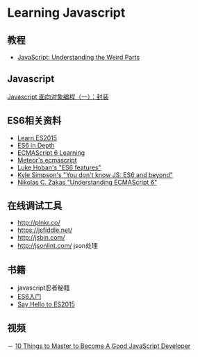 # Learning Javascript

## 教程

- [JavaScript: Understanding the Weird Parts](https://www.udemy.com/understand-javascript)

## Javascript

[Javascript 面向对象编程（一）：封装](http://www.ruanyifeng.com/blog/2010/05/object-oriented_javascript_encapsulation.html)

## ES6相关资料
- [Learn ES2015](https://babeljs.io/docs/learn-es2015/)
- [ES6 in Depth](https://hacks.mozilla.org/category/es6-in-depth/)
- [ECMAScript 6 Learning](https://github.com/ericdouglas/ES6-Learning)
- [Meteor's ecmascript](https://github.com/meteor/meteor/blob/master/packages/ecmascript/README.md)
- [Luke Hoban's "ES6 features"](http://git.io/es6features)
- [Kyle Simpson's "You don't know JS: ES6 and beyond"](https://github.com/getify/You-Dont-Know-JS/tree/master/es6%20%26%20beyond)
- [Nikolas C. Zakas "Understanding ECMAScript 6"](https://github.com/nzakas/understandinges6)


## 在线调试工具

- http://plnkr.co/  
- https://jsfiddle.net/ 
- http://jsbin.com/
- http://jsonlint.com/ json处理

## 书籍 

- javascript忍者秘籍
- [ES6入门](http://es6.ruanyifeng.com/)
- [Say Hello to ES2015](https://tutor.mantrajs.com/say-hello-to-ES2015/introduction)

## 视频

－ [10 Things to Master to Become A Good JavaScript Developer](https://www.youtube.com/watch?v=6MaOPdQPvow)
